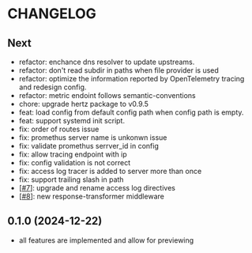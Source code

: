 # CHANGELOG

## Next

- refactor: enchance dns resolver to update upstreams.
- refactor: don't read subdir in paths when file provider is used
- refactor: optimize the information reported by OpenTelemetry tracing and redesign config.
- refactor: metric endoint follows semantic-conventions
- chore: upgrade hertz package to v0.9.5
- feat: load config from default config path when config path is empty.
- feat: support systemd init script.
- fix: order of routes issue
- fix: promethus server name is unkonwn issue
- fix: validate promethus serrver_id in config
- fix: allow tracing endpoint with ip
- fix: config validation is not correct
- fix: access log tracer is added to server more than once
- fix: support trailing slash in path
- [[#7](https://github.com/nite-coder/bifrost/pull/7)]: upgrade and rename access log directives
- [[#8](https://github.com/nite-coder/bifrost/pull/8)]: new response-transformer middleware

## 0.1.0 (2024-12-22)

- all features are implemented and allow for previewing
